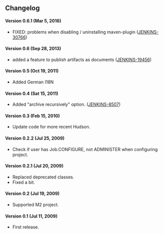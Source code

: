 ## Changelog

#### Version 0.6.1 (Mar 5, 2016)

- FIXED: problems when disabling / uninstalling maven-plugin ([JENKINS-30766](https://issues.jenkins-ci.org/browse/JENKINS-30766))

#### Version 0.6 (Sep 28, 2013)

- added a feature to publish artifacts as documents ([JENKINS-19456](https://issues.jenkins-ci.org/browse/JENKINS-19456))

#### Version 0.5 (Oct 19, 2011)

- Added German I18N

#### Version 0.4 (Sat 15, 2011)

- Added "archive recursively" option. ([JENKINS-8507](https://issues.jenkins-ci.org/browse/JENKINS-8507))

#### Version 0.3 (Feb 15, 2010)

- Update code for more recent Hudson.

#### Version 0.2.2 (Jul 25, 2009)

- Check if user has Job.CONFIGURE, not ADMINISTER when configuring
project.

#### Version 0.2.1 (Jul 20, 2009)

- Replaced deprecated classes.
- Fixed a bit.

#### Version 0.2 (Jul 19, 2009)

- Supported M2 project.

#### Version 0.1 (Jul 11, 2009)

- First release.
